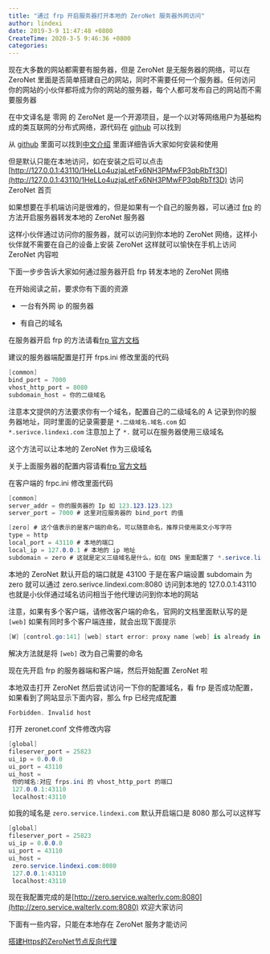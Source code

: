 ```yaml
---
title: "通过 frp 开启服务器打开本地的 ZeroNet 服务器外网访问"
author: lindexi
date: 2019-3-9 11:47:48 +0800
CreateTime: 2020-3-5 9:46:36 +0800
categories: 
---
```


现在大多数的网站都需要有服务器，但是 ZeroNet 是无服务器的网络，可以在 ZeroNet 里面是否简单搭建自己的网站，同时不需要任何一个服务器。任何访问你的网站的小伙伴都将成为你的网站的服务器，每个人都可发布自己的网站而不需要服务器

<!--more-->


<!-- csdn -->

在中文译名是 零网 的 ZeroNet 是一个开源项目，是一个以对等网络用户为基础构成的类互联网的分布式网络，源代码在 [github](https://github.com/HelloZeroNet/ZeroNet) 可以找到

从 [github](https://github.com/HelloZeroNet/ZeroNet) 里面可以找到[中文介绍](https://github.com/HelloZeroNet/ZeroNet/blob/master/README-zh-cn.md) 里面详细告诉大家如何安装和使用

但是默认只能在本地访问，如在安装之后可以点击 [http://127.0.0.1:43110/1HeLLo4uzjaLetFx6NH3PMwFP3qbRbTf3D](http://127.0.0.1:43110/1HeLLo4uzjaLetFx6NH3PMwFP3qbRbTf3D) 访问 ZeroNet 首页

如果想要在手机端访问是很难的，但是如果有一个自己的服务器，可以通过 [frp](https://github.com/fatedier/frp/blob/master/README_zh.md) 的方法开启服务器转发本地的 ZeroNet 服务器

这样小伙伴通过访问你的服务器，就可以访问到你本地的 ZeroNet 网络，这样小伙伴就不需要在自己的设备上安装 ZeroNet 这样就可以愉快在手机上访问 ZeroNet 内容啦

下面一步步告诉大家如何通过服务器开启 frp 转发本地的 ZeroNet 网络

在开始阅读之前，要求你有下面的资源

- 一台有外网 ip 的服务器

- 有自己的域名

在服务器开启 frp 的方法请看[frp 官方文档](https://github.com/fatedier/frp/blob/master/README_zh.md) 

建议的服务器端配置是打开 frps.ini 修改里面的代码

```csharp
[common]
bind_port = 7000
vhost_http_port = 8080
subdomain_host = 你的二级域名
```

注意本文提供的方法要求你有一个域名，配置自己的二级域名的 A 记录到你的服务器地址，同时里面的记录需要是 `*.二级域名.域名.com` 如 `*.serivce.lindexi.com` 注意加上了 `*.` 就可以在服务器使用三级域名

这个方法可以让本地的 ZeroNet 作为三级域名

关于上面服务器的配置内容请看[frp 官方文档](https://github.com/fatedier/frp/blob/master/README_zh.md) 

在客户端的 frpc.ini 修改里面代码

```csharp
[common]
server_addr = 你的服务器的 Ip 如 123.123.123.123
server_port = 7000 # 这里对应服务器的 bind_port 的值

[zero] # 这个值表示的是客户端的命名，可以随意命名，推荐只使用英文小写字符
type = http 
local_port = 43110 # 本地的端口
local_ip = 127.0.0.1 # 本地的 ip 地址
subdomain = zero # 这就是定义三级域名是什么，如在 DNS 里面配置了 *.serivce.lindexi.com 到你的服务器 ip 那么现在通过 zero.serivce.lindexi.com 就可以访问到你的本文的 127.0.0.1:43110 的服务器
```

本地的 ZeroNet 默认开启的端口就是 43100 于是在客户端设置  subdomain 为 zero 就可以通过 zero.serivce.lindexi.com:8080 访问到本地的 127.0.0.1:43110 也就是小伙伴通过域名访问相当于他代理访问到你本地的网站

注意，如果有多个客户端，请修改客户端的命名，官网的文档里面默认写的是 `[web]` 如果有同时多个客户端连接，就会出现下面提示

```csharp
[W] [control.go:141] [web] start error: proxy name [web] is already in use
```

解决方法就是将 `[web]` 改为自己需要的命名

现在先开启 frp 的服务器端和客户端，然后开始配置 ZeroNet 啦

本地双击打开 ZeroNet 然后尝试访问一下你的配置域名，看 frp 是否成功配置，如果看到了网站显示下面内容，那么 frp 已经完成配置

```csharp
Forbidden. Invalid host
```

打开 zeronet.conf 文件修改内容

```csharp
[global]
fileserver_port = 25823
ui_ip = 0.0.0.0
ui_port = 43110
ui_host = 
 你的域名:对应 frps.ini 的 vhost_http_port 的端口
 127.0.0.1:43110
 localhost:43110
```

如我的域名是 `zero.service.lindexi.com` 默认开启端口是 8080 那么可以这样写

```csharp
[global]
fileserver_port = 25823
ui_ip = 0.0.0.0
ui_port = 43110
ui_host = 
 zero.service.lindexi.com:8080
 127.0.0.1:43110
 localhost:43110
```

现在我配置完成的是[http://zero.service.walterlv.com:8080](http://zero.service.walterlv.com:8080) 欢迎大家访问

下面有一些内容，只能在本地存在 ZeroNet 服务才能访问

[搭建Https的ZeroNet节点反向代理](http://127.0.0.1:43110/1FjA71G8f9vBkZcpL31vbijR6fq2ybXLEf/?Post:2:%E6%90%AD%E5%BB%BAHttps%E7%9A%84ZeroNet%E8%8A%82%E7%82%B9%E5%8F%8D%E5%90%91%E4%BB%A3%E7%90%86 )

